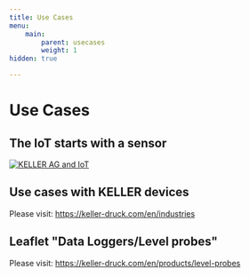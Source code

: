 ```yaml
---
title: Use Cases
menu:
    main:
        parent: usecases
        weight: 1
hidden: true

---
```


# Use Cases

## The IoT starts with a sensor

[![KELLER AG and IoT](http://img.youtube.com/vi/hbfnBRteBYM/0.jpg)](http://www.youtube.com/watch?v=hbfnBRteBYM)

## Use cases with KELLER devices

Please visit: https://keller-druck.com/en/industries

## Leaflet "Data Loggers/Level probes"

Please visit: https://keller-druck.com/en/products/level-probes